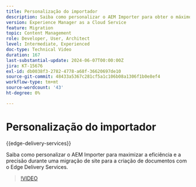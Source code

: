 ```yaml
---
title: Personalização do importador
description: Saiba como personalizar o AEM Importer para obter o máximo de resultados durante a migração do site.
version: Experience Manager as a Cloud Service
feature: Migration
topic: Content Management
role: Developer, User, Architect
level: Intermediate, Experienced
doc-type: Technical Video
duration: 167
last-substantial-update: 2024-06-07T00:00:00Z
jira: KT-15676
exl-id: db0038f3-2782-4778-a68f-36620697de10
source-git-commit: 48433a5367c281cf5a1c106b08a1306f1b0e8ef4
workflow-type: tm+mt
source-wordcount: '43'
ht-degree: 0%

---
```


# Personalização do importador

{{edge-delivery-services}}

Saiba como personalizar o AEM Importer para maximizar a eficiência e a precisão durante uma migração de site para a criação de documentos com o Edge Delivery Services.

>[!VIDEO](https://video.tv.adobe.com/v/3444250/?learn=on&captions=por_br)
